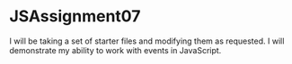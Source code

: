 # JSAssignment07
I will be taking a set of starter files and modifying them as requested. I will demonstrate my ability to work with events in JavaScript.
